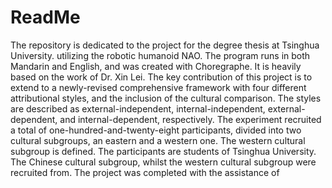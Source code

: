 # ReadMe
The repository is dedicated to the project for the degree thesis at Tsinghua University. utilizing the robotic humanoid NAO. The program runs in both Mandarin and English, and was created with Choregraphe. It is heavily based on the work of Dr. Xin Lei. The key contribution of this project is to extend to a newly-revised comprehensive framework with four different attributional styles, and the inclusion of the cultural comparison. The styles are described as external-independent, internal-independent, external-dependent, and internal-dependent, respectively. The experiment recruited a total of one-hundred-and-twenty-eight participants, divided into two cultural subgroups, an eastern and a western one. The western cultural subgroup is defined. The participants are students of Tsinghua University. The Chinese cultural subgroup, whilst the western cultural subgroup were recruited from. The project was completed with the assistance of
